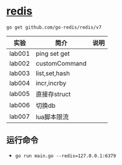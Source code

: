 # [redis](https://github.com/go-redis/redis)
`go get github.com/go-redis/redis/v7`

|实验|简介|说明|
|---|---|---|
|lab001|ping set get| |
|lab002|customCommand| |
|lab003|list,set,hash| |
|lab004|incr,incrby| |
|lab005|直接存struct| |
|lab006|切换db| |
|lab007|lua脚本限流| |

## 运行命令
 - `go run main.go --redis=127.0.0.1:6379`
